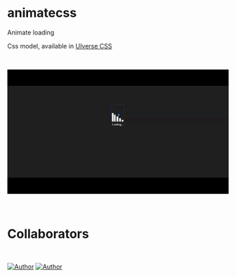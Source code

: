# animatecss
Animate loading

Css model, available in [UIverse CSS](https://uiverse.io/Nawsome/spicy-wolverine-85)

<br />

![screenshot](https://github.com/harlet17/animatecss/blob/main/.github/ImgApp.gif)

<br />

# Collaborators
<br />

[![Author](https://img.shields.io/badge/Dev-Nadi%20Duno-blueviolet%20)](https://github.com/nadiduno)
[![Author](https://img.shields.io/badge/Dev-Harlet%20Orellan-blueviolet%20)](https://github.com/harlet17)

